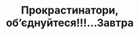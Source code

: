 ---
layout: archive_film
permalink: ua/archive/2021/short/procrastinators-unite-tomorrow

title: Прокрастинатори, об’єднуйтеся!!!...Завтра
director: Chandni Srivastava
country: Індія
description: Ледащо відкладає виконання домашніх справ, які слід було зробити давно. Натомість, він ставить під сумнів визначення слова \"зволікання\", описане в словнику Мерріам Вебстер. Він вірить у зміну його значення для світу.
category: short
image_folder: images/films/archive/2021/short/procrastinators-unite-tomorrow
is_winner: false
submission_year: 2021
lang: ua
---